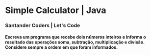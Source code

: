 # Simple Calculator | Java
### Santander Coders | Let's Code

#### Escreva um programa que recebe dois números inteiros e informa o resultado das operações soma, subtração, multiplicação e divisão. Considere sempre a ordem em que foram informados.
